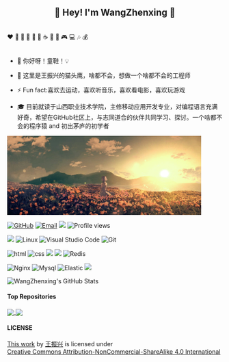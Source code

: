 <h2 align="center">👋 Hey! I'm WangZhenxing 🐘</h2>
<br />
❤️ 🍦 🍓 🍉 🍋 🥛 ☕ 🍗 🍟 🎮 💻 🎶 💰
<br />
<br />

- 🔭 你好呀！童鞋！💡

- 🤔 这里是王振兴的猫头鹰，啥都不会，想做一个啥都不会的工程师

- ⚡ Fun fact:喜欢去运动，喜欢听音乐，喜欢看电影，喜欢玩游戏

-  🎓 目前就读于山西职业技术学院，主修移动应用开发专业，对编程语言充满好奇，希望在GitHub社区上，与志同道合的伙伴共同学习、探讨。一个啥都不会的程序猿 and 初出茅庐的初学者


<img align="center" src="zhuye.jpg" style="max-width: 90%;">

[![GitHub](https://img.shields.io/badge/GitHub-181717?style=flat-square&logo=github&logoColor=white)](https://github.com/wangzhenxing4)
[![Email](https://img.shields.io/badge/QQEmail-ea4335?style=flat-square&logo=Mail.Ru)](2242389481@qq.com)
[![](https://img.shields.io/badge/CSDN-王振兴同学鸭-blue.svg)](https://blog.csdn.net/qq_41723381?type=blog)
![Profile views](https://views.whatilearened.today/views/github/Xuenew/views.svg)


![](https://img.shields.io/badge/ubuntu-20.04-<COLOR>.svg)
![Linux](https://img.shields.io/badge/-Linux-FCC624?style=flat-square&logo=linux&logoColor=black)
![Visual Studio Code](https://img.shields.io/badge/-Visual%20Studio%20Code-007acc?style=flat-square&logo=Visual%20Studio%20Code)
![Git](https://img.shields.io/badge/-Git-f05032?style=flat-square&logo=Git&logoColor=white)

![html](https://img.shields.io/badge/-html-E34F26?style=flat-square&logo=html5&logoColor=white)
![css](https://img.shields.io/badge/-css-1572B6?style=flat-square&logo=css3)
![](https://img.shields.io/badge/JavaScript-red?style=flat-square&logo=javascript) 
![](https://img.shields.io/badge/Vue.js-black?style=flat-square&logo=vue.js)
![Redis](https://img.shields.io/badge/Redis-DC382D?style=flat-square&logo=redis&logoColor=white)

![Nginx](https://img.shields.io/badge/-Nginx-269539?style=flat-square&logo=Nginx)
![Mysql](https://img.shields.io/badge/MySQL-blue?style=flat-square&logo=mysql&logoColor=black)
![Elastic](https://img.shields.io/badge/Elasticsearch-FEC514?style=flat-square&logo=Elastic&logoColor=white)
![](https://img.shields.io/badge/Cocos%20creator-blue.svg)

<img height="130px" src="https://github-readme-stats.vercel.app/api?username=wangzhenxing4&hide_title=true&show_icons=true&hide=issues&include_all_commits=true&count_private=true&theme=graywhite&hide_border=true&bg_color=45,ff7979,ffd479,fffc79,73fa79" alt="WangZhenxing's GitHub Stats">


#### Top Repositories


<a href="https://github.com/wangzhenxing4">
  <img align="center" src="https://github-readme-stats.vercel.app/api/pin/?username=wangzhenxing4&repo=wangzhenxing4&theme=buefy" />
</a>
<a href="https://github.com/wangzhenxing4">
  <img align="center" src="https://github-readme-stats.vercel.app/api/pin/?username=wangzhenxing4&repo=wangzhenxing4.github.io&theme=buefy" />
</a>

#### LICENSE


<p xmlns:cc="http://creativecommons.org/ns#" xmlns:dct="http://purl.org/dc/terms/"><a property="dct:title" rel="cc:attributionURL" href="https://github.com/wangzhenxing4/wangzhenxing4">This work</a> by <a rel="cc:attributionURL dct:creator" property="cc:attributionName" href="https://wangzhenxing4.github.io">王振兴</a> is licensed under <a href="https://creativecommons.org/licenses/by-nc-sa/4.0/?ref=chooser-v1" target="_blank" rel="license noopener noreferrer" style="display:inline-block;">Creative Commons Attribution-NonCommercial-ShareAlike 4.0 International<img style="height:22px!important;margin-left:3px;vertical-align:text-bottom;" src="https://mirrors.creativecommons.org/presskit/icons/cc.svg?ref=chooser-v1" alt=""><img style="height:22px!important;margin-left:3px;vertical-align:text-bottom;" src="https://mirrors.creativecommons.org/presskit/icons/by.svg?ref=chooser-v1" alt=""><img style="height:22px!important;margin-left:3px;vertical-align:text-bottom;" src="https://mirrors.creativecommons.org/presskit/icons/nc.svg?ref=chooser-v1" alt=""><img style="height:22px!important;margin-left:3px;vertical-align:text-bottom;" src="https://mirrors.creativecommons.org/presskit/icons/sa.svg?ref=chooser-v1" alt=""></a></p>
